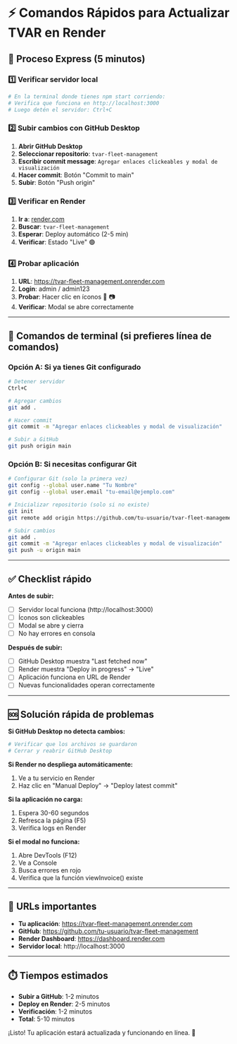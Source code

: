 # ⚡ Comandos Rápidos para Actualizar TVAR en Render

## 🚀 Proceso Express (5 minutos)

### 1️⃣ Verificar servidor local
```bash
# En la terminal donde tienes npm start corriendo:
# Verifica que funciona en http://localhost:3000
# Luego detén el servidor: Ctrl+C
```

### 2️⃣ Subir cambios con GitHub Desktop
1. **Abrir GitHub Desktop**
2. **Seleccionar repositorio**: `tvar-fleet-management`
3. **Escribir commit message**: `Agregar enlaces clickeables y modal de visualización`
4. **Hacer commit**: Botón "Commit to main"
5. **Subir**: Botón "Push origin"

### 3️⃣ Verificar en Render
1. **Ir a**: [render.com](https://render.com)
2. **Buscar**: `tvar-fleet-management`
3. **Esperar**: Deploy automático (2-5 min)
4. **Verificar**: Estado "Live" 🟢

### 4️⃣ Probar aplicación
1. **URL**: https://tvar-fleet-management.onrender.com
2. **Login**: admin / admin123
3. **Probar**: Hacer clic en íconos 📄 📷
4. **Verificar**: Modal se abre correctamente

---

## 🔧 Comandos de terminal (si prefieres línea de comandos)

### Opción A: Si ya tienes Git configurado
```bash
# Detener servidor
Ctrl+C

# Agregar cambios
git add .

# Hacer commit
git commit -m "Agregar enlaces clickeables y modal de visualización"

# Subir a GitHub
git push origin main
```

### Opción B: Si necesitas configurar Git
```bash
# Configurar Git (solo la primera vez)
git config --global user.name "Tu Nombre"
git config --global user.email "tu-email@ejemplo.com"

# Inicializar repositorio (solo si no existe)
git init
git remote add origin https://github.com/tu-usuario/tvar-fleet-management.git

# Subir cambios
git add .
git commit -m "Agregar enlaces clickeables y modal de visualización"
git push -u origin main
```

---

## ✅ Checklist rápido

**Antes de subir:**
- [ ] Servidor local funciona (http://localhost:3000)
- [ ] Íconos son clickeables
- [ ] Modal se abre y cierra
- [ ] No hay errores en consola

**Después de subir:**
- [ ] GitHub Desktop muestra "Last fetched now"
- [ ] Render muestra "Deploy in progress" → "Live"
- [ ] Aplicación funciona en URL de Render
- [ ] Nuevas funcionalidades operan correctamente

---

## 🆘 Solución rápida de problemas

**Si GitHub Desktop no detecta cambios:**
```bash
# Verificar que los archivos se guardaron
# Cerrar y reabrir GitHub Desktop
```

**Si Render no despliega automáticamente:**
1. Ve a tu servicio en Render
2. Haz clic en "Manual Deploy" → "Deploy latest commit"

**Si la aplicación no carga:**
1. Espera 30-60 segundos
2. Refresca la página (F5)
3. Verifica logs en Render

**Si el modal no funciona:**
1. Abre DevTools (F12)
2. Ve a Console
3. Busca errores en rojo
4. Verifica que la función viewInvoice() existe

---

## 🎯 URLs importantes

- **Tu aplicación**: https://tvar-fleet-management.onrender.com
- **GitHub**: https://github.com/tu-usuario/tvar-fleet-management
- **Render Dashboard**: https://dashboard.render.com
- **Servidor local**: http://localhost:3000

---

## ⏱️ Tiempos estimados

- **Subir a GitHub**: 1-2 minutos
- **Deploy en Render**: 2-5 minutos
- **Verificación**: 1-2 minutos
- **Total**: 5-10 minutos

¡Listo! Tu aplicación estará actualizada y funcionando en línea. 🚀